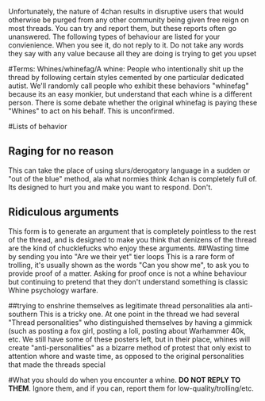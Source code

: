 Unfortunately, the nature of 4chan results in disruptive users that would otherwise be purged from any other community being given free reign on most threads. You can try and report them, but these reports often go unanswered. The following types of behaviour are listed for your convienience. When you see it, do not reply to it. Do not take any words they say with any value because all they are doing is trying to get you upset

#Terms:
Whines/whinefag/A whine: People who intentionally shit up the thread by following certain styles cemented by one particular dedicated autist. We'll randomly call people who exhibit these behaviors "whinefag" because its an easy monkier, but understand that each whine is a different person. There is some debate whether the original whinefag is paying these "Whines" to act on his behalf. This is unconfirmed.

#Lists of behavior

## Raging for no reason
This can take the place of using slurs/derogatory language in a sudden or "out of the blue" method, ala what normies think 4chan is completely full of. Its designed to hurt you and make you want to respond. Don't.
## Ridiculous arguments
This form is to generate an argument that is completely pointless to the rest of the thread, and is designed to make you think that denizens of the thread are the kind of chucklefucks who enjoy these arguments.
##Wasting time by sending you into "Are we their yet" tier loops
This is a rare form of trolling, it's usually shown as the words "Can you show me", to ask you to provide proof of a matter. Asking for proof once is not a whine behaviour but continuing to pretend that they don't understand something is classic Whine psychology warfare.

##trying to enshrine themselves as legitimate thread personalities ala anti-southern
This is a tricky one. At one point in the thread we had several "Thread personalities" who distinguished themselves by having a gimmick (such as posting a fox girl, posting a loli, posting about Warhammer 40k, etc. We still have some of these posters left, but in their place, whines will create "anti-personalities" as a bizarre method of protest that only exist to attention whore and waste time, as opposed to the original personalities that made the threads special

#What you should do when you encounter a whine.
**DO NOT REPLY TO THEM**. Ignore them, and if you can, report them for low-quality/trolling/etc.